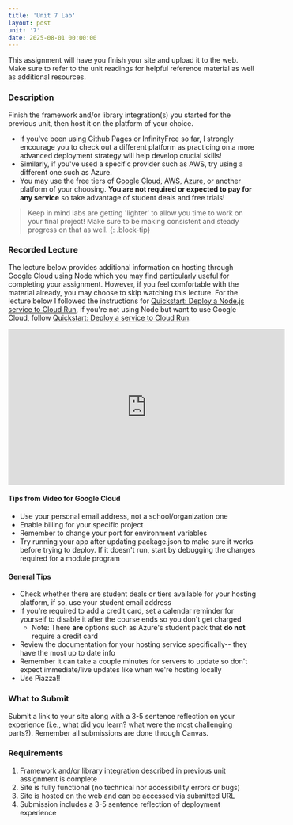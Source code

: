 ```yaml
---
title: 'Unit 7 Lab'
layout: post
unit: '7'
date: 2025-08-01 00:00:00
---
```


This assignment will have you finish your site and upload it to the web. Make sure to refer to the unit readings for helpful reference material as well as additional resources. 

### Description
Finish the framework and/or library integration(s) you started for the previous unit, then host it on the platform of your choice. 
- If you've been using Github Pages or InfinityFree so far, I strongly encourage you to check out a different platform as practicing on a more advanced deployment strategy will help develop crucial skills! 
- Similarly, if you've used a specific provider such as AWS, try using a different one such as Azure.
- You may use the free tiers of [Google Cloud](https://cloud.google.com/free/docs/free-cloud-features), [AWS](https://aws.amazon.com/free/webapps/), [Azure](https://azure.microsoft.com/en-in/free/students/), or another platform of your choosing. **You are not required or expected to pay for any service** so take advantage of student deals and free trials!

> Keep in mind labs are getting 'lighter' to allow you time to work on your final project! Make sure to be making consistent and steady progress on that as well.
{: .block-tip}

### Recorded Lecture
The lecture below provides additional information on hosting through Google Cloud using Node which you may find particularly useful for completing your assignment. However, if you feel comfortable with the material already, you may choose to skip watching this lecture. For the lecture below I followed the instructions for [Quickstart: Deploy a Node.js service to Cloud Run](https://cloud.google.com/run/docs/quickstarts/build-and-deploy/deploy-nodejs-service), if you're not using Node but want to use Google Cloud, follow [Quickstart: Deploy a service to Cloud Run](https://cloud.google.com/run/docs/quickstarts/build-and-deploy/deploy-service-other-languages).

<iframe width="560" height="315" src="https://www.youtube.com/embed/NZHp1iMRyUg?si=wk8k9xf6gg7ks1wD" title="YouTube video player" frameborder="0" allow="accelerometer; autoplay; clipboard-write; encrypted-media; gyroscope; picture-in-picture; web-share" referrerpolicy="strict-origin-when-cross-origin" allowfullscreen></iframe>

#### Tips from Video for Google Cloud
- Use your personal email address, not a school/organization one
- Enable billing for your specific project
- Remember to change your port for environment variables
- Try running your app after updating package.json to make sure it works before trying to deploy. If it doesn't run, start by debugging the changes required for a module program

#### General Tips
- Check whether there are student deals or tiers available for your hosting platform, if so, use your student email address
- If you're required to add a credit card, set a calendar reminder for yourself to disable it after the course ends so you don't get charged
	- Note: There **are** options such as Azure's student pack that **do not** require a credit card
- Review the documentation for your hosting service specifically-- they have the most up to date info
- Remember it can take a couple minutes for servers to update so don't expect immediate/live updates like when we're hosting locally
- Use Piazza!!

### What to Submit
Submit a link to your site along with a 3-5 sentence reflection on your experience (i.e., what did you learn? what were the most challenging parts?). Remember all submissions are done through Canvas. 

### Requirements
1. Framework and/or library integration described in previous unit assignment is complete
1. Site is fully functional (no technical nor accessibility errors or bugs)
1. Site is hosted on the web and can be accessed via submitted URL
1. Submission includes a 3-5 sentence reflection of deployment experience
